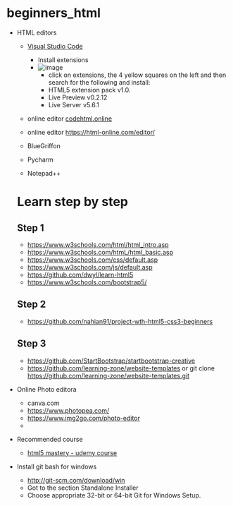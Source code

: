 # beginners_html

- HTML editors
  - [Visual Studio Code](https://code.visualstudio.com/)
    - Install  extensions 
    - ![image](https://user-images.githubusercontent.com/52529498/149624551-ef52281c-99dc-49e1-b327-21570712ffd7.png)
      - click on extensions, the 4 yellow squares on the left and then search for the following and install:
      - HTML5 extension pack v1.0. 
      - Live Preview v0.2.12
      - Live Server v5.6.1

  - online editor [codehtml.online](https://codehtml.online)
  - online editor https://html-online.com/editor/
  - BlueGriffon
  - Pycharm
  - Notepad++ 


  # Learn step by step 
      
  ## Step 1
  - https://www.w3schools.com/html/html_intro.asp
  - https://www.w3schools.com/htmL/html_basic.asp
  - https://www.w3schools.com/css/default.asp
  - https://www.w3schools.com/js/default.asp
  - https://github.com/dwyl/learn-html5
  - https://www.w3schools.com/bootstrap5/
    
  ## Step 2
  - https://github.com/nahian91/project-wth-html5-css3-beginners
  
  
  ## Step 3
  - https://github.com/StartBootstrap/startbootstrap-creative
  - https://github.com/learning-zone/website-templates or git clone https://github.com/learning-zone/website-templates.git


- Online Photo editora
  - canva.com
  - https://www.photopea.com/
  - https://www.img2go.com/photo-editor
  - 


- Recommended course
  - [html5 mastery - udemy course](https://www.udemy.com/course/html5-mastery-mobile-apps-websites/) 

- Install git bash for windows
  - http://git-scm.com/download/win
  - Got to the section Standalone Installer
  - Choose appropriate 32-bit or 64-bit Git for Windows Setup.

